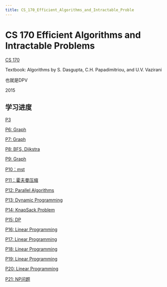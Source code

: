 ```yaml
---
title: CS_170_Efficient_Algorithms_and_Intractable_Proble
---
```


# CS 170 Efficient Algorithms and Intractable Problems

[CS 170](https://cs170.org/)

Textbook: Algorithms by S. Dasgupta, C.H. Papadimitriou, and U.V. Vazirani

也就是DPV

[](https://www.bilibili.com/video/av26547839)

2015

## 学习进度

[P3](CS%20170%20Efficient%20Algorithms%20and%20Intractable%20Proble/P3%209a2dc8a302434d0c82510a30d34a11cc.md)

[P6: Graph](CS%20170%20Efficient%20Algorithms%20and%20Intractable%20Proble/P6%20Graph%20693cf332666e4f17bff8b114f83b7acf.md)

[P7: Graph](CS%20170%20Efficient%20Algorithms%20and%20Intractable%20Proble/P7%20Graph%2091ca49c8ada84a90aacb943ed64d97f6.md)

[P8: BFS, Dijkstra](CS%20170%20Efficient%20Algorithms%20and%20Intractable%20Proble/P8%20BFS,%20Dijkstra%20eea04decb5a6461b8bdb707e2c3d78aa.md)

[P9: Graph](CS%20170%20Efficient%20Algorithms%20and%20Intractable%20Proble/P9%20Graph%2019553563165d4fdf86606fcd5c0cea4b.md)

[P10：mst](CS%20170%20Efficient%20Algorithms%20and%20Intractable%20Proble/P10%EF%BC%9Amst%20771c5f41649c457d8a03871a4f0b0333.md)

[P11：霍夫曼压缩](CS%20170%20Efficient%20Algorithms%20and%20Intractable%20Proble/P11%EF%BC%9A%E9%9C%8D%E5%A4%AB%E6%9B%BC%E5%8E%8B%E7%BC%A9%20e4a9a1e44a174b4fa7f70ba2801cd886.md)

[P12: Parallel Algorithms](CS%20170%20Efficient%20Algorithms%20and%20Intractable%20Proble/P12%20Parallel%20Algorithms%20a28c01dc80104566ad36dfa192474083.md)

[P13: Dynamic Programming](CS%20170%20Efficient%20Algorithms%20and%20Intractable%20Proble/P13%20Dynamic%20Programming%209e63e7470f1343219b0ec5a6ef3ec5da.md)

[P14: KnapSack Problem](CS%20170%20Efficient%20Algorithms%20and%20Intractable%20Proble/P14%20KnapSack%20Problem%20581807863821402092da681e641492aa.md)

[P15: DP](CS%20170%20Efficient%20Algorithms%20and%20Intractable%20Proble/P15%20DP%20cd3c8a96e805413e9a66ed88517a77df.md)

[P16: Linear Programming](CS%20170%20Efficient%20Algorithms%20and%20Intractable%20Proble/P16%20Linear%20Programming%20dac2f14a9e0c4e42a813d92344e9a3f8.md)

[P17: Linear Programming](CS%20170%20Efficient%20Algorithms%20and%20Intractable%20Proble/P17%20Linear%20Programming%20097acc1ed90c47848eeed452625198bd.md)

[P18: Linear Programming](CS%20170%20Efficient%20Algorithms%20and%20Intractable%20Proble/P18%20Linear%20Programming%206ef5c59e5abb41c5b0db65537f93b2e1.md)

[P19: Linear Programming](CS%20170%20Efficient%20Algorithms%20and%20Intractable%20Proble/P19%20Linear%20Programming%20c6d1a326c78b42bfbdefe54d603b275b.md)

[P20: Linear Programming](CS%20170%20Efficient%20Algorithms%20and%20Intractable%20Proble/P20%20Linear%20Programming%2058bb0dc1038347888aa492a57d44362d.md)

[P21: NP问题](CS%20170%20Efficient%20Algorithms%20and%20Intractable%20Proble/P21%20NP%E9%97%AE%E9%A2%98%20a00fd322e31a469a82e3a737c770dce1.md)